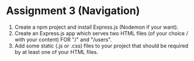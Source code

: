 # Assignment 3 (Navigation)

1. Create a npm project and install Express.js (Nodemon if your want).
2. Create an Express.js app which serves two HTML files (of your choice / with your content) FOR "/" and "/users".
3. Add some static (.js or .css) files to your project that should be required by at least one of your HTML files.
